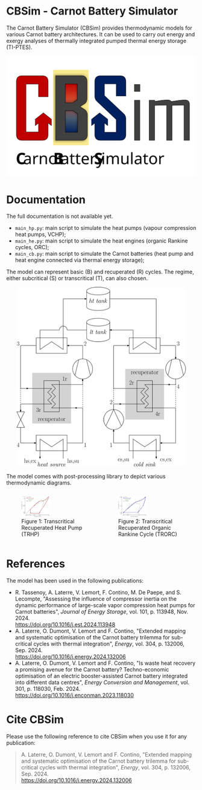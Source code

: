 # CBSim - Carnot Battery Simulator

The Carnot Battery Simulator (CBSim) provides thermodynamic models for various Carnot battery architectures. It can be used to carry out energy and exergy analyses of thermally integrated pumped thermal energy storage (TI-PTES).

<p align="center">
  <img src="figs/CBSim_logo.svg" width="600">
</p>

Documentation
=============

The full documentation is not available yet.
* ```main_hp.py```: main script to simulate the heat pumps (vapour compression heat pumps, VCHP);
* ```main_he.py```: main script to simulate the heat engines (organic Rankine cycles, ORC);
* ```main_cb.py```: main script to simulate the Carnot batteries (heat pump and heat engine connected via thermal energy storage); 

The model can represent basic (B) and recuperated (R) cycles. The regime, either subcritical (S) or transcritical (T), can also chosen.
<p align="center">
  <img src="figs/cb_architecture.svg" width="450">
</p>

The model comes with post-processing library to depict various thermodynamic diagrams.
<div style="display: flex; justify-content: center; gap: 10px;">
  <figure>
    <img src="figs/Th_TRVCHP.svg" alt="Figure 1" width="45%">
    <figcaption>Figure 1: Transcritical Recuperated Heat Pump (TRHP)</figcaption>
  </figure>
  <figure>
    <img src="figs/Th_TRORC.svg" alt="Figure 2" width="45%">
    <figcaption>Figure 2: Transcritical Recuperated Organic Rankine Cycle (TRORC)</figcaption>
  </figure>
</div>

References
==========

The model has been used in the following publications:
* R. Tassenoy, A. Laterre, V. Lemort, F. Contino, M. De Paepe, and S. Lecompte, "Assessing the influence of compressor inertia on the dynamic performance of large-scale vapor compression heat pumps for Carnot batteries", *Journal of Energy Storage*, vol. 101, p. 113948, Nov. 2024.<br>
  https://doi.org/10.1016/j.est.2024.113948
* A. Laterre, O. Dumont, V. Lemort and F. Contino, "Extended mapping and systematic optimisation of the Carnot battery trilemma for sub-critical cycles with thermal integration", *Energy*, vol. 304, p. 132006, Sep. 2024.<br>
  https://doi.org/10.1016/j.energy.2024.132006
* A. Laterre, O. Dumont, V. Lemort and F. Contino, "Is waste heat recovery a promising avenue for the Carnot battery? Techno-economic optimisation of an electric booster-assisted Carnot battery integrated into different data centres", *Energy Conversion and Management*, vol. 301, p. 118030, Feb. 2024.<br>
  https://doi.org/10.1016/j.enconman.2023.118030

Cite CBSim
==========

Please use the following reference to cite CBSim when you use it for any publication:
> A. Laterre, O. Dumont, V. Lemort and F. Contino, "Extended mapping and systematic optimisation of the Carnot battery trilemma for sub-critical cycles with thermal integration", *Energy*, vol. 304, p. 132006, Sep. 2024.<br>
  https://doi.org/10.1016/j.energy.2024.132006
